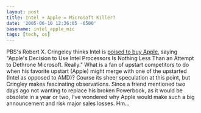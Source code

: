 ```yaml
---
layout: post
title: Intel + Apple = Microsoft Killer?
date: '2005-06-10 12:36:05 -0500'
basename: intel_apple_mic
tags: [tech, os]
---
```


PBS's Robert X. Cringeley thinks Intel is <a
href="http://www.pbs.org/cringely/pulpit/pulpit20050609.html">poised to buy
Apple</a>, saying "Apple's Decision to Use Intel Processors Is Nothing Less Than
an Attempt to Dethrone Microsoft. Really." What is a fan of upstart competitors
to do when his favorite upstart (Apple) might merge with one of the upstarted
(Intel as opposed to AMD)? Course its sheer speculation at this point, but
Cringley makes fascinating observations. Since a friend mentioned two days ago
not wanting to replace his broken Powerbook, as it would be obsolete in a year
or two, I've wondered why Apple would make such a big announcement and risk
major sales losses. Hm...
